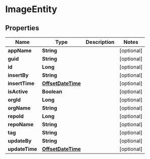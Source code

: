 
# ImageEntity

## Properties
Name | Type | Description | Notes
------------ | ------------- | ------------- | -------------
**appName** | **String** |  |  [optional]
**guid** | **String** |  |  [optional]
**id** | **Long** |  |  [optional]
**insertBy** | **String** |  |  [optional]
**insertTime** | [**OffsetDateTime**](OffsetDateTime.md) |  |  [optional]
**isActive** | **Boolean** |  |  [optional]
**orgId** | **Long** |  |  [optional]
**orgName** | **String** |  |  [optional]
**repoId** | **Long** |  |  [optional]
**repoName** | **String** |  |  [optional]
**tag** | **String** |  |  [optional]
**updateBy** | **String** |  |  [optional]
**updateTime** | [**OffsetDateTime**](OffsetDateTime.md) |  |  [optional]



